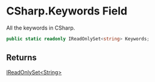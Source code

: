 # CSharp.Keywords Field

All the keywords in CSharp.

```c#
public static readonly IReadOnlySet<string> Keywords;
```

## Returns

[IReadOnlySet&lt;String&gt;](https://learn.microsoft.com/en-gb/dotnet/api/System.Collections.Generic.IReadOnlySet-1)
